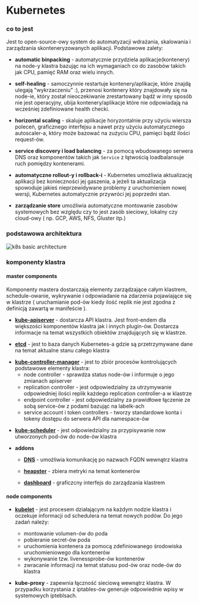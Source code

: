 # Kubernetes

### co to jest

Jest to open-source-owy system do automatyzacji wdrażania, skalowania i zarządzania skonteneryzowanych
aplikacji. Podstawowe zalety:

- **automatic binpacking** - automatycznie przydziela aplikacje(kontenery) na node-y klastra bazując
    na ich wymaganiach co do zasobów takich jak CPU, pamięć RAM oraz wielu innych.

- **self-healing** - samoczynnie restartuje kontenery/aplikacje, które znajdą ulegają "wykrzaczeniu" :),
    przenosi kontenery który znajdowały się na node-ie, który został nieoczekiwanie zrestartowany bądź
    w inny sposób nie jest operacyjny, ubija kontenery/aplikacje które nie odpowiadają na wcześniej zdefiniowane
    health checki.

- **horizontal scaling** - skaluje aplikacje horyzontalnie przy użyciu wiersza poleceń, graficznego interfejsu
    a nawet przy użyciu automatycznego autoscaler-a, który może bazować na zużyciu CPU, pamięci bądź
    ilości request-ów.

- **service discovery i load balancing** - za pomocą wbudowanego serwera DNS oraz komponentów takich jak
    `Service` z łątwością loadbalansuje ruch pomiędzy kontenerami.

- **automatyczne rollout-y i rollback-i** - Kubernetes umożliwia aktualizację aplikacji bez konieczności
    jej gaszenia, a jeżeli ta aktualizacja spowoduje jakieś nieprzewidywane problemy z uruchomieniem nowej
    wersji, Kubernetes automatycznie przywróci jej poprzedni stan.

- **zarządzanie store**
    umożliwia automatyczne montowanie zasobów systemowych bez względu czy to jest zasób sieciowy, lokalny
    czy cloud-owy ( np. GCP, AWS, NFS, Gluster itp.)


<a name="basic_architecture"></a>
### podstawowa architektura

![k8s basic architecture](../img/k8s_arch.png)

<a name="cluster_components"></a>
### komponenty klastra

<a name="master_components"></a>
#### master components

Komponenty mastera dostarczają elementy zarządzające całym klastrem, schedule-owanie, wykrywanie i odpowiadanie
 na zdarzenia pojawiające się w klastrze ( uruchamianie pod-ów kiedy ilość replik nie jest zgodna z definicją
zawartą w manifeście ).

<a name="api_server"></a>
- [**kube-apiserver**](https://kubernetes.io/docs/admin/kube-apiserver/) - dostarcza API klastra.
    Jest front-endem dla większości komponentów klastra jak i innych plugin-ów. Dostarcza informacje
    na temat wszystkich obiektów znajdujących się w klastrze.


<a name="etcd"></a>
- [**etcd**](https://kubernetes.io/docs/concepts/overview/components/#etcd) - jest to baza danych
    Kubernetes-a gdzie są przetrzymywane dane na temat aktualne stanu całego klastra

<a name="kube_controller_manager"></a>
- [**kube-controller-manager**]() - jest to zbiór procesów kontrolujących podstawowe elementy klastra:
    - node controller - sprawdza status node-ów i informuje o jego zmianach apiserver
    - replication controller - jest odpowiedzialny za utrzymywanie odpowiedniej ilości replik każdego
    replication controller-a w klastrze
    - endpoint controller - jest odpowiedzialny za prawidłowe łączenie ze sobą service-ów z podami
    bazując na labelk-ach
    - service account i token controllers - tworzy standardowe konta i tokeny dostępu do serwera API dla
    namespace-ów

<a name="kube_scheduler"></a>
- [**kube-scheduler**](https://kubernetes.io/docs/concepts/overview/components/#kube-scheduler) - jest
    odpowiedzialny za przypisywanie now utworzonych pod-ów do node-ów klastra

<a name="addons"></a>
- **addons**

    - [**DNS**](https://kubernetes.io/docs/concepts/overview/components/#dns)<a name="dns_addon"></a> - umożliwia komunikację po nazwach FQDN wewnątrz klastra

    - [**heapster**]()<a name="heapster"></a> - zbiera metryki na temat kontenerów

    - [**dashboard**](https://github.com/kubernetes/dashboard)<a name="dashboards"></a> - graficzcny interfejs do zarządzania klastrem

<a name="node_components"></a>
#### node components

<a name="kubelet"></a>
- [**kubelet**](https://kubernetes.io/docs/concepts/overview/components/#kubelet) - jest procesem działającym na każdym nodzie klastra i oczekuje informacji od schedulera
    na temat nowych podów. Do jego zadań należy:

    - montowanie volumen-ów do poda
    - pobieranie secret-ów poda
    - uruchomienia kontenera za pomocą zdefiniowanego środowiska uruchomieniowego dla kontenerów
    - wykonywanie tzw. livenessprobe-ów kontenerów
    - zwracanie informacji na temat statusu pod-ów oraz node-ów do klastra

<a name="kube_proxy"></a>
- **kube-proxy** - zapewnia łączność sieciową wewnątrz klastra. W przypadku korzystania z iptables-ów
    generuje odpowiednie wpisy w systemowych ipteblsach.


